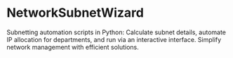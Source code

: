 # NetworkSubnetWizard
Subnetting automation scripts in Python: Calculate subnet details, automate IP allocation for departments, and run via an interactive interface. Simplify network management with efficient solutions.
